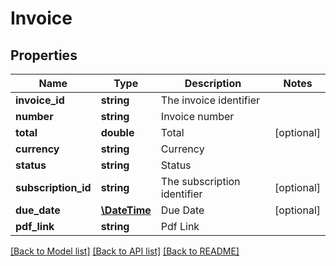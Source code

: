 # Invoice

## Properties
Name | Type | Description | Notes
------------ | ------------- | ------------- | -------------
**invoice_id** | **string** | The invoice identifier | 
**number** | **string** | Invoice number | 
**total** | **double** | Total | [optional] 
**currency** | **string** | Currency | 
**status** | **string** | Status | 
**subscription_id** | **string** | The subscription identifier | [optional] 
**due_date** | [**\DateTime**](\DateTime.md) | Due Date | [optional] 
**pdf_link** | **string** | Pdf Link | 

[[Back to Model list]](../README.md#documentation-for-models) [[Back to API list]](../README.md#documentation-for-api-endpoints) [[Back to README]](../README.md)


